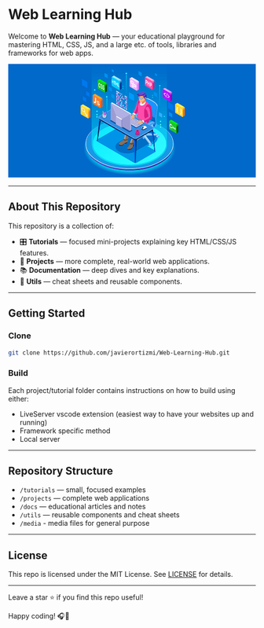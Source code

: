 # Web Learning Hub

Welcome to **Web Learning Hub** — your educational playground for mastering HTML, CSS, JS, and a large etc. of tools, libraries and frameworks for web apps.

![WevDevelopment](https://raw.githubusercontent.com/javierortizmi/Web-Learning-Hub/main/media/web_development.png)

---

## About This Repository

This repository is a collection of:

- 🎛️ **Tutorials** — focused mini-projects explaining key HTML/CSS/JS features.
- 🧩 **Projects** — more complete, real-world web applications.
- 📚 **Documentation** — deep dives and key explanations.
- 🔧 **Utils** — cheat sheets and reusable components.

---

## Getting Started

### Clone

```bash
git clone https://github.com/javierortizmi/Web-Learning-Hub.git
```

### Build

Each project/tutorial folder contains instructions on how to build using either:

- LiveServer vscode extension (easiest way to have your websites up and running)
- Framework specific method
- Local server

---

## Repository Structure

- `/tutorials` — small, focused examples
- `/projects` — complete web applications
- `/docs` — educational articles and notes
- `/utils` — reusable components and cheat sheets
- `/media` - media files for general purpose

---

## License

This repo is licensed under the MIT License. See [LICENSE](LICENSE) for details.

---

Leave a star ⭐ if you find this repo useful!

Happy coding! 🎧🚀
